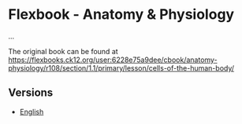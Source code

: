 # Flexbook - Anatomy & Physiology

...

The original book can be found at https://flexbooks.ck12.org/user:6228e75a9dee/cbook/anatomy-physiology/r108/section/1.1/primary/lesson/cells-of-the-human-body/

## Versions

* [English](https://liascript.github.io/course/?https://raw.githubusercontent.com/LiaBooks/Flexbook-Anatomy-and-Physiology/main/English/README.md)
